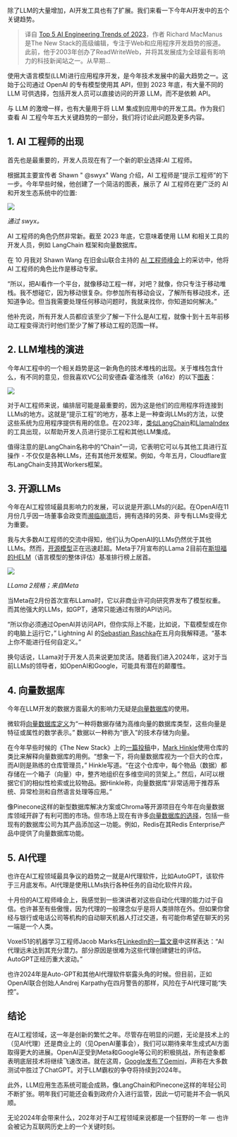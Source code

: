<!--
title: 2023人工智能工程五大新方向
cover: https://cdn.thenewstack.io/media/2023/10/4029c641-img_3988-1024x768.jpg
-->

除了LLM的大量增加，AI开发工具也有了扩展。我们来看一下今年AI开发中的五个关键趋势。

> 译自 [Top 5 AI Engineering Trends of 2023](https://thenewstack.io/top-5-ai-engineering-trends-of-2023/)，作者 Richard MacManus 是The New Stack的高级编辑，专注于Web和应用程序开发趋势的报道。此前，他于2003年创办了ReadWriteWeb，并将其发展成为全球最有影响力的科技新闻站之一。从早期...

使用大语言模型(LLM)进行应用程序开发，是今年技术发展中的最大趋势之一。这始于公司通过 OpenAI 的专有模型使用其 API，但到 2023 年底，有大量不同的 LLM 可供选择，包括开发人员可以直接访问的开源 LLM，而不是依赖 API。

与 LLM 的激增一样，也有大量用于将 LLM 集成到应用中的开发工具。作为我们查看 AI 工程今年五大关键趋势的一部分，我们将讨论此问题及更多内容。

## 1. AI 工程师的出现

首先也是最重要的，开发人员现在有了一个新的职业选择:AI 工程师。

根据其主要宣传者 Shawn " @swyx" Wang 介绍，AI 工程师是“提示工程师”的下一步。今年早些时候，他创建了一个简洁的图表，展示了 AI 工程师在更广泛的 AI 和开发生态系统中的位置:

![](https://cdn.thenewstack.io/media/2023/08/e71540ee-aiengineer_diagram_swyx.png)

*通过 swyx。*

AI 工程师的角色仍然非常新。截至 2023 年底，它意味着使用 LLM 和相关工具的开发人员，例如 LangChain 框架和向量数据库。

在 10 月我对 Shawn Wang 在旧金山联合主持的 [AI 工程师峰会](https://thenewstack.io/ai-engineer-summit-wrap-up-and-interview-with-co-founder-swyx/)上的采访中，他将 AI 工程师的角色比作是移动专家。

“所以，把AI看作一个平台，就像移动工程一样，对吧？就像，你只专注于移动堆栈。我不想碰它，因为移动很复杂。你参加所有移动会议，了解所有移动技术，还知道争论。但当我需要处理任何移动问题时，我就来找你，你知道如何解决。”

他补充说，所有开发人员都应该至少了解一下什么是AI工程，就像十到十五年前移动工程变得流行时他们至少了解了移动工程的范围一样。

## 2. LLM堆栈的演进

今年AI工程中的一个相关趋势是这一新角色的技术堆栈的出现。关于堆栈包含什么，有不同的意见，但我喜欢VC公司安德森·霍洛维茨（a16z）的以下[图表](https://a16z.com/2023/06/20/emerging-architectures-for-llm-applications/)：

![](https://cdn.thenewstack.io/media/2023/07/6b75311f-a16z_emerging_llm_stack.jpg)

对于AI工程师来说，编排层可能是最重要的，因为这是他们的应用程序将连接到LLMs的地方。这就是“提示工程”的地方，基本上是一种查询LLMs的方法，以使这些系统为应用程序提供有用的信息。在2023年，[类似LangChain](https://thenewstack.io/langchain-the-trendiest-web-framework-of-2023-thanks-to-ai/)和[LlamaIndex](https://thenewstack.io/llamaindex-and-the-new-world-of-llm-orchestration-frameworks/)的工具出现，以帮助开发人员进行提示工程和其他LLM集成。

值得注意的是LangChain名称中的“Chain”一词，它表明它可以与其他工具进行互操作 - 不仅仅是各种LLMs，还有其他开发框架。例如，今年五月，Cloudflare宣布LangChain支持其Workers框架。

## 3. 开源LLMs

今年在AI工程领域最具影响力的发展，可以说是开源LLMs的兴起。在OpenAI在11月份几乎因一场董事会政变而[濒临崩溃](https://thenewstack.io/pivot-ai-devs-move-to-switch-llms-reduce-openai-dependency/)后，拥有选择的另类、非专有LLMs变得尤为重要。

我与大多数AI工程师的交流中得知，他们认为OpenAI的LLMs仍然优于其他LLMs。然而，[开源模型](https://thenewstack.io/why-open-source-developers-are-using-llama-metas-ai-model/)正在迅速赶超。Meta于7月宣布的LLama 2目前在[斯坦福的HELM](https://crfm.stanford.edu/helm/latest/#/leaderboard)（语言模型的整体评估）基准排行榜上居首。

![](https://cdn.thenewstack.io/media/2023/12/12319841-llama2_dimensions.png)

*LLama 2规格；来自Meta*

当Meta在2月份首次宣布LLama时，它以非商业许可向研究界发布了模型权重。而其他强大的LLMs，如GPT，通常只能通过有限的API访问。

“所以你必须通过OpenAI并访问API，但你实际上不能，比如说，下载模型或在你的电脑上运行它，” Lightning AI 的[Sebastian Raschka](https://sebastianraschka.com/)在五月向我解释道。“基本上你不能进行任何自定义。”

换句话说，LLama对于开发人员来说更加灵活。随着我们进入2024年，这对于当前LLMs的领导者，如OpenAI和Google，可能具有潜在的颠覆性。

## 4. 向量数据库

今年在LLM开发的数据方面最大的影响力无疑是[向量数据库](https://thenewstack.io/vector-databases-are-having-a-moment-a-chat-with-pinecone/)的使用。

微软将[向量数据库定义](https://learn.microsoft.com/en-us/semantic-kernel/concepts-ai/vectordb)为“一种将数据存储为高维向量的数据库类型，这些向量是特征或属性的数学表示。” 数据以一种称为“嵌入”的技术存储为向量。

在今年早些时候的《The New Stack》上的[一篇投稿](https://thenewstack.io/vector-databases-long-term-memory-for-artificial-intelligence/)中，[Mark Hinkle](https://www.linkedin.com/in/markrhinkle/)使用仓库的类比来解释向量数据库的用例。“想象一下，将向量数据库视为一个巨大的仓库，而AI则是熟练的仓库管理员，” Hinkle写道。“在这个仓库中，每个物品（数据）都存储在一个箱子（向量）中，整齐地组织在多维空间的货架上。” 然后，AI可以根据它们的相似性检索或比较物品。据Hinkle称，向量数据库“非常适用于推荐系统、异常检测和自然语言处理等应用。”

像Pinecone这样的新型数据库解决方案或Chroma等开源项目在今年在向量数据库领域开辟了有利可图的市场。但市场上现在有许多[向量数据库的选择](https://thenewstack.io/top-5-vector-database-solutions-for-your-ai-project/)，包括一些现有的数据库公司为其产品添加这一功能。例如，Redis在其Redis Enterprise产品中提供了向量数据库功能。

## 5. AI代理

也许在AI工程领域最具争议的趋势之一就是AI代理软件，比如AutoGPT，该软件于三月底发布。AI代理是使用LLMs执行各种任务的自动化软件片段。

十月份的AI工程师峰会上，我感觉到一些演讲者对这些自动化代理的能力过于自信。也许甚至有些傲慢，因为代理的一般理念似乎是将人类排除在外。但如果你曾经与银行或电话公司等机构的自动聊天机器人打过交道，有可能你希望在聊天的另一端是一个人类。

Voxel51的机器学习工程师Jacob Marks在[LinkedIn的一篇文章](https://www.linkedin.com/posts/jacob-marks_aiengineer-aiengineersummit-aiesummit-activity-7117624778105970688-_mcr?utm_source=share&utm_medium=member_desktop)中这样表达：“AI代理远未达到其充分潜力。部分原因是很难为这些代理创建健壮的评估。AutoGPT正经历重大波动。”

也许2024年是Auto-GPT和其他AI代理软件崭露头角的时候。但目前，正如OpenAI联合创始人Andrej Karpathy在四月警告的那样，风险在于AI代理可能“失控”。

## 结论

在AI工程领域，这一年是创新的繁忙之年。尽管存在明显的问题，无论是技术上的（见AI代理）还是商业上的（见OpenAI董事会），我们可以期待来年生成式AI方面取得更大的进展。OpenAI正受到Meta和Google等公司的积极挑战，所有迹象都表明底层技术将继续飞速改进。就在这周，[Google发布了Gemini](https://www.theguardian.com/technology/2023/dec/06/google-new-ai-model-gemini-bard-upgrade)，声称在大多数测试中胜过了ChatGPT。对于LLM霸权的争夺将持续到2024年。

此外，LLM应用生态系统可能会成熟，像LangChain和Pinecone这样的年轻公司不断扩张。明年我们可能还会看到政府介入进行监管，因此一切可能并不会一帆风顺。

无论2024年会带来什么，202年对于AI工程领域来说都是一个狂野的一年 — 也许会被记为互联网历史上的一个关键时刻。

